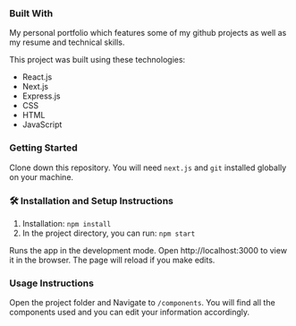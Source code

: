### Built With
My personal portfolio which features some of my github projects as well as my resume and technical skills.

This project was built using these technologies:

- React.js
- Next.js
- Express.js
- CSS
- HTML
- JavaScript

### Getting Started
Clone down this repository. You will need `next.js` and `git` installed globally on your machine.

### 🛠 Installation and Setup Instructions
1. Installation: `npm install`
2. In the project directory, you can run: `npm start`

Runs the app in the development mode.
Open http://localhost:3000 to view it in the browser. The page will reload if you make edits.

### Usage Instructions

Open the project folder and Navigate to `/components`.
You will find all the components used and you can edit your information accordingly.
